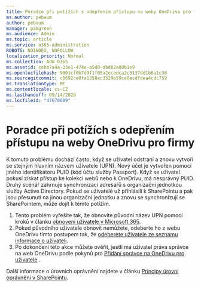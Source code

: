 ```yaml
---
title: Poradce při potížích s odepřením přístupu na weby OneDrivu pro firmy
ms.author: pebaum
author: pebaum
manager: pamgreen
ms.audience: Admin
ms.topic: article
ms.service: o365-administration
ROBOTS: NOINDEX, NOFOLLOW
localization_priority: Normal
ms.collection: Adm_O365
ms.assetid: cebb7a4a-33e1-474e-a5d0-dbd02a80b1e9
ms.openlocfilehash: 9001cf0b7d9f1f05a2ecedca2c3137dd1b8a1c38
ms.sourcegitcommit: c6692ce0fa1358ec3529e59ca0ecdfdea4cdc759
ms.translationtype: MT
ms.contentlocale: cs-CZ
ms.lasthandoff: 09/14/2020
ms.locfileid: "47670609"
---
```

# <a name="troubleshooting-access-denied-messages-to-onedrive-for-business-sites"></a>Poradce při potížích s odepřením přístupu na weby OneDrivu pro firmy

K tomuto problému dochází často, když se uživatel odstraní a znovu vytvoří se stejným hlavním názvem uživatele (UPN). Nový účet je vytvořen pomocí jiného identifikátoru PUID (kód účtu služby Passport). Když se uživatel pokusí získat přístup ke kolekci webů nebo k OneDrivu, má nesprávný PUID. Druhý scénář zahrnuje synchronizaci adresářů s organizační jednotkou služby Active Directory. Pokud se uživatelé už přihlásili k SharePointu a pak jsou přesunuti na jinou organizační jednotku a znovu se synchronizují se SharePointem, může dojít k těmto potížím.

1. Tento problém vyřešíte tak, že obnovíte původní název UPN pomocí kroků v článku [obnovení uživatele v Microsoft 365](https://docs.microsoft.com/microsoft-365/admin/add-users/restore-user).
2. Pokud původního uživatele obnovit nemůžete, odeberte ho z webu OneDrivu tímto postupem tak, že [odeberete uživatele ze seznamu informace o uživateli](). 
3. Po dokončení této akce můžete ověřit, jestli má uživatel práva správce na web OneDrivu podle pokynů pro [Přidání správce na OneDrivu pro uživatele](https://docs.microsoft.com/sharepoint/manage-user-profiles) .

Další informace o úrovních oprávnění najdete v článku [Principy úrovní oprávnění v SharePointu](https://docs.microsoft.com/sharepoint/understanding-permission-levels).
